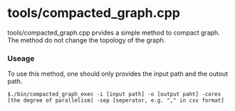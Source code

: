 # tools/compacted_graph.cpp
tools/compacted_graph.cpp prvides a simple method to compact graph. The method do not change the topology of the graph.

### Useage
To use this method, one should only provides the input path and the outout path.

```shell
$./bin/compacted_graph_exec -i [input path] -o [output paht] -cores [the degree of parallelism] -sep [seperator, e.g. "," in csv format]
```
